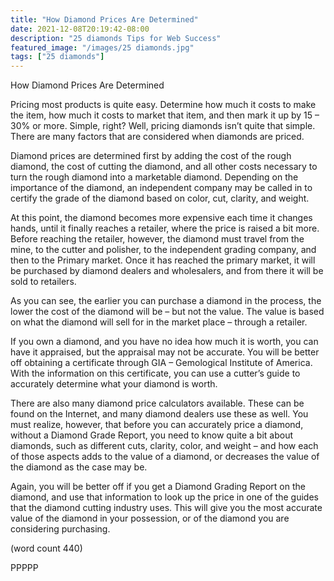 ```yaml
---
title: "How Diamond Prices Are Determined"
date: 2021-12-08T20:19:42-08:00
description: "25 diamonds Tips for Web Success"
featured_image: "/images/25 diamonds.jpg"
tags: ["25 diamonds"]
---
```


How Diamond Prices Are Determined

Pricing most products is quite easy. 
Determine how much it costs to make the 
item, how much it costs to market that item, 
and then mark it up by 15 – 30% or more. 
Simple, right? Well, pricing diamonds isn’t 
quite that simple. There are many factors 
that are considered when diamonds are 
priced.

Diamond prices are determined first by 
adding the cost of the rough diamond, the 
cost of cutting the diamond, and all other 
costs necessary to turn the rough diamond 
into a marketable diamond. Depending on 
the importance of the diamond, an 
independent company may be called in to 
certify the grade of the diamond based on 
color, cut, clarity, and weight.

At this point, the diamond becomes more 
expensive each time it changes hands, until 
it finally reaches a retailer, where the price is 
raised a bit more. Before reaching the 
retailer, however, the diamond must travel 
from the mine, to the cutter and polisher, to 
the independent grading company, and 
then to the Primary market. Once it has 
reached the primary market, it will be 
purchased by diamond dealers and 
wholesalers, and from there it will be sold 
to retailers.

As you can see, the earlier you can purchase 
a diamond in the process, the lower the cost 
of the diamond will be – but not the value. 
The value is based on what the diamond will 
sell for in the market place – through a retailer.

If you own a diamond, and you have no idea 
how much it is worth, you can have it 
appraised, but the appraisal may not be 
accurate. You will be better off obtaining a 
certificate through GIA – Gemological Institute 
of America. With the information on this 
certificate, you can use a cutter’s guide to 
accurately determine what your diamond is 
worth. 

There are also many diamond price 
calculators available. These can be found 
on the Internet, and many diamond dealers 
use these as well. You must realize, however, 
that before you can accurately price a 
diamond, without a Diamond Grade Report, 
you need to know quite a bit about diamonds, 
such as different cuts, clarity, color, and weight 
– and how each of those aspects adds to the 
value of a diamond, or decreases the value of 
the diamond as the case may be. 

Again, you will be better off if you get a 
Diamond Grading Report on the diamond, 
and use that information to look up the price 
in one of the guides that the diamond cutting 
industry uses. This will give you the most 
accurate value of the diamond in your 
possession, or of the diamond you are 
considering purchasing. 

(word count 440)

PPPPP

